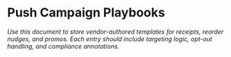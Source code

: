 # Push Campaign Playbooks

_Use this document to store vendor-authored templates for receipts, reorder nudges, and promos. Each entry should include targeting logic, opt-out handling, and compliance annotations._
